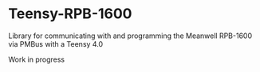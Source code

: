 # Teensy-RPB-1600
Library for communicating with and programming the Meanwell RPB-1600 via PMBus with a Teensy 4.0 

Work in progress